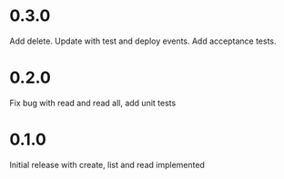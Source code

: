 # 0.3.0

Add delete. Update with test and deploy events. Add acceptance tests.

# 0.2.0

Fix bug with read and read all, add unit tests

# 0.1.0

Initial release with create, list and read implemented